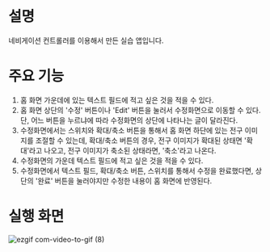 # 설명
네비게이션 컨트롤러를 이용해서 만든 실습 앱입니다.

# 주요 기능
1. 홈 화면 가운데에 있는 텍스트 필드에 적고 싶은 것을 적을 수 있다.
2. 홈 화면 상단의 '수정' 버튼이나 'Edit' 버튼을 눌러서 수정화면으로 이동할 수 있다. 단, 어느 버튼을 누르냐에 따라 수정화면의 상단에 나타나는 글이 달라진다.
3. 수정화면에서는 스위치와 확대/축소 버튼을 통해서 홈 화면 하단에 있는 전구 이미지를 조절할 수 있는데, 확대/축소 버튼의 경우, 전구 이미지가 확대된 상태면 '확대'라고 나오고, 전구 이미지가 축소된 상태라면, '축소'라고 나온다.
4. 수정화면의 가운데 텍스트 필드에 적고 싶은 것을 적을 수 있다.
5. 수정화면에서 텍스트 필드, 확대/축소 버튼, 스위치를 통해서 수정을 완료했다면, 상단의 '완료' 버튼을 눌러야지만 수정한 내용이 홈 화면에 반영된다.

# 실행 화면

![ezgif com-video-to-gif (8)](https://github.com/taeyoonL/navigation_controller_1/assets/132141316/1ae2103e-012d-4fef-896c-d2e459af70aa)
